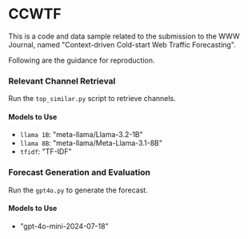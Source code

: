 # CCWTF
This is a code and data sample related to the submission to the WWW Journal, named "Context-driven Cold-start Web Traffic Forecasting".

Following are the guidance for reproduction.

### Relevant Channel Retrieval
Run the `top_similar.py` script to retrieve channels. 

#### Models to Use
- `llama 1B`: "meta-llama/Llama-3.2-1B"
- `llama 8B`: "meta-llama/Meta-Llama-3.1-8B"
- `tfidf`: "TF-IDF"  
 
### Forecast Generation and Evaluation
Run the `gpt4o.py` to generate the forecast. 

#### Models to Use
  - "gpt-4o-mini-2024-07-18"
